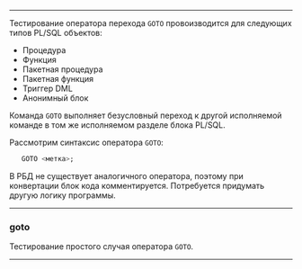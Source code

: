 --------------------------------

Тестирование оператора перехода `GOTO` провоизводится для следующих типов PL/SQL объектов:

* Процедура
* Функция
* Пакетная процедура
* Пакетная функция
* Триггер DML
* Анонимный блок

Команда `GOTO` выполняет безусловный переход к другой исполняемой команде в том же
исполняемом разделе блока PL/SQL. 

Рассмотрим синтаксис оператора `GOTO`:

```sql
   GOTO <метка>;
```

В РБД не существует аналогичного оператора, поэтому при конвертации блок кода комментируется. Потребуется придумать другую логику программы.

--------------------------------

### goto

Тестирование простого случая оператора `GOTO`.

--------------------------------

